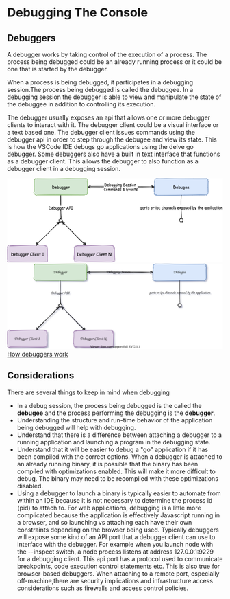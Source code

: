 # Debugging The Console

## Debuggers
A debugger works by taking control of the execution of a process. The process being debugged could be an already running process or it could be one that is started by the debugger.

When a process is being debugged, it participates in a debugging session.The process being debugged is called the debuggee. In a debugging session the debugger is able to view and manipulate the state of the debuggee in addition to controlling its execution.

The debugger usually exposes an api that allows one or more debugger clients to interact with it. The debugger client could be a visual interface or a text based one. The debugger client issues commands using the debugger api in order to step through the debugee and view its state. This is how the VSCode IDE debugs go applications using the delve go debugger. Some debuggers also have a built in text interface that functions as a debugger client. This allows the debugger to also function as a debugger client in a debugging session.


![Debugger](images/debugger.png)
![SVG](images/debugger.svg)
[How debuggers work](https://opensource.com/article/18/1/how-debuggers-really-work)

## Considerations

There are several things to keep in mind when debugging

- In a debug session, the process being debugged is the called the **debugee** and the process performing the debugging is the **debugger**.
- Understanding the structure and run-time behavior of the application being debugged will help with debugging.
- Understand that there is a difference between attaching a debugger to a running application and launching a program in the debugging state. 
- Understand that it will be easier to debug a "go" application if it has been compiled with the correct options. When a debugger is attached to an already running binary, it is possible that the binary has been compiled with optimizations enabled. This will make it more difficult to debug. The binary may need to be recompiled with these optimizations disabled. 
- Using a debugger to launch a binary is typically easier to automate from within an IDE because it is not necessary to determine the process id (pid) to attach to.  For web applications, debugging is a little more complicated because the application is effectively Javascript running in a browser, and so launching vs attaching each have their own constraints depending on the browser being used. Typically debuggers will expose some kind of an API port that a debugger client can use to interface with the debugger. For example when you launch node with the --inspect switch, a node process listens at address 127.0.0.1:9229 for a debugging client. This api port has a protocol used to communicate breakpoints, code execution control statements etc. This is also true for browser-based debuggers. When attaching to a remote port, especially off-machine,there are security implications and infrastructure access considerations such as firewalls and access control policies.





